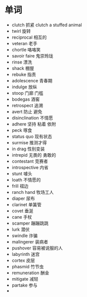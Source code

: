 # 单词
- clutch 抓紧 clutch a stuffed animal
- twirl 旋转
- reciprocal 相互的
- veteran 老手
- chortle 咯咯笑
- savoir faire 鬼崇玲珑
- rinse 漂洗
- shack 棚屋
- rebuke 指责
- adolescence 青春期
- indulge 放纵
- stoop 门廊 门槛
- bodegas 酒窖
- retrospect 追溯
- avert 防止 避免
- disinclination 不情愿
- adhere 坚持 粘着 依附
- peck 啄食
- status quo 现有状态 
- surmise 推测才得
- in drag 性别变装
- intrepid 无畏的 勇敢的
- contestant 竞赛者
- introspective 内省
- stunt 噱头
- loath 不情愿的
- frill 褶边
- ranch hand 牧场工人
- diaper 尿布
- clarinet 单簧管
- covet 垂涎
- cane 手杖
- scamper 蹦蹦跳跳
- lurk 潜伏
- swindle 诈骗
- malingerer 装病者
- pushover 容易被说服的人
- labyrinth 迷宫
- cortex 皮层
- phasmid 竹节虫
- remuneration 酬金
- mitigate 减轻
- partake 参与
- 